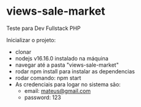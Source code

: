 # views-sale-market
Teste para Dev Fullstack PHP

Inicializar o projeto:
 - clonar
 - nodejs v16.16.0 instalado na máquina
 - navegar até a pasta "views-sale-market"
 - rodar npm install para instalar as dependencias
 - rodar comando: npm start
 - As credenciais para logar no sistema são:
   - email: mateus@gmail.com
   - password: 123



